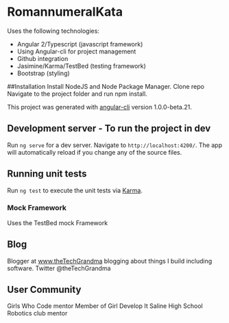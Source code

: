 # RomannumeralKata

Uses the following technologies:
- Angular 2/Typescript (javascript framework)
- Using Angular-cli for project management
- Github integration
- Jasimine/Karma/TestBed (testing framework)
- Bootstrap (styling)

##Installation
Install NodeJS and Node Package Manager.
Clone repo
Navigate to the project folder and run npm install.

This project was generated with [angular-cli](https://github.com/angular/angular-cli) version 1.0.0-beta.21.

## Development server - To run the project in dev
Run `ng serve` for a dev server. Navigate to `http://localhost:4200/`. The app will automatically reload if you change any of the source files.

## Running unit tests

Run `ng test` to execute the unit tests via [Karma](https://karma-runner.github.io).

### Mock Framework 
Uses the TestBed mock Framework

## Blog 
Blogger at www.theTechGrandma blogging about things I build including software. Twitter @theTechGrandma

## User Community
Girls Who Code mentor
Member of Girl Develop It
Saline High School Robotics club mentor